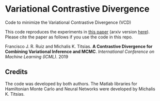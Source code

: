 # Variational Contrastive Divergence

Code to minimize the Variational Contrastive Divergence (VCD)

This code reproduces the experiments in [this paper]() (arxiv version [here](http://arxiv.org/abs/1905.04062)). Please cite the paper as follows if you use the code in this repo.

Francisco J. R. Ruiz and Michalis K. Titsias. **A Contrastive Divergence for Combining Variational Inference and MCMC**. *International Conference on Machine Learning (ICML)*. 2019


## Credits

The code was developed by both authors. The Matlab libraries for Hamiltonian Monte Carlo and Neural Networks were developed by Michalis K. Titsias. 
